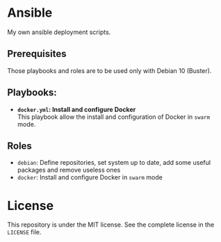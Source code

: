 # Ansible

My own ansible deployment scripts.

## Prerequisites

Those playbooks and roles are to be used only with Debian 10 (Buster).

## Playbooks:
  
- **`docker.yml`: Install and configure Docker**<br />
  This playbook allow the install and configuration of Docker in `swarm` mode.

## Roles

- `debian`: Define repositories, set system up to date, add some useful packages and remove useless ones
- `docker`: Install and configure Docker in `swarm` mode

# License

This repository is under the MIT license. See the complete license in the `LICENSE` file.
